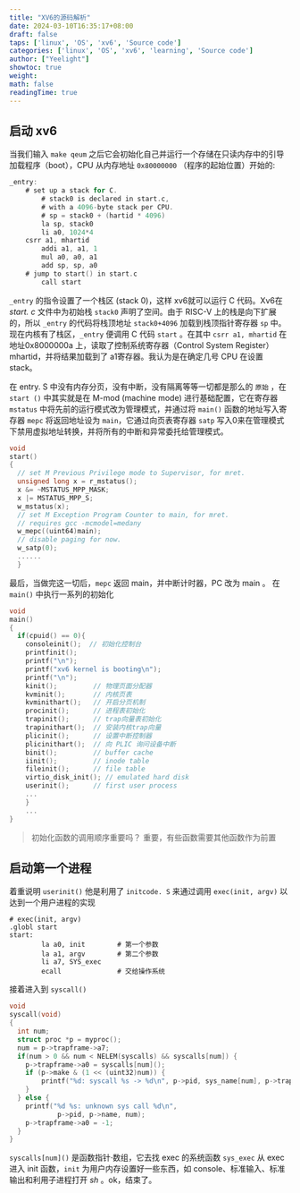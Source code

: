 ```yaml
---
title: "XV6的源码解析"
date: 2024-03-10T16:35:17+08:00
draft: false
taps: ['linux', 'OS', 'xv6', 'Source code']
categories: ['linux', 'OS', 'xv6', 'learning', 'Source code']
author: ["Yeelight"]
showtoc: true
weight:
math: false
readingTime: true
---
```



## 启动 xv6

当我们输入 `make qeum` 之后它会初始化自己并运行一个存储在只读内存中的引导加载程序（boot），CPU 从内存地址 `0x80000000` （程序的起始位置）开始的:

```c
_entry:
    # set up a stack for C.
        # stack0 is declared in start.c,
        # with a 4096-byte stack per CPU.
        # sp = stack0 + (hartid * 4096)
        la sp, stack0
        li a0, 1024*4
    csrr a1, mhartid
        addi a1, a1, 1
        mul a0, a0, a1
        add sp, sp, a0
    # jump to start() in start.c
        call start
```

`_entry` 的指令设置了一个栈区 (stack 0)，这样 xv6就可以运行 C 代码。Xv6在 *start. c*   文件中为初始栈  `stack0` 声明了空间。由于 RISC-V 上的栈是向下扩展的，所以 `_entry` 的代码将栈顶地址 `stack0+4096` 加载到栈顶指针寄存器 `sp` 中。现在内核有了栈区，`_entry` 便调用 C 代码 `start` 。在其中 `csrr a1, mhartid` 在地址0x8000000a 上，读取了控制系统寄存器（Control System Register）mhartid，并将结果加载到了 a1寄存器。我认为是在确定几号 CPU 在设置 stack。

在 entry. S 中没有内存分页，没有中断，没有隔离等等一切都是那么的  `原始`   ，在 ` start () ` 中其实就是在 M-mod (machine mode) 进行基础配置，它在寄存器 `mstatus` 中将先前的运行模式改为管理模式，并通过将 `main()` 函数的地址写入寄存器 `mepc` 将返回地址设为 `main`，它通过向页表寄存器 `satp` 写入0来在管理模式下禁用虚拟地址转换，并将所有的中断和异常委托给管理模式。

```c
void
start()
{
  // set M Previous Privilege mode to Supervisor, for mret.
  unsigned long x = r_mstatus();
  x &= ~MSTATUS_MPP_MASK;
  x |= MSTATUS_MPP_S;
  w_mstatus(x);
  // set M Exception Program Counter to main, for mret.
  // requires gcc -mcmodel=medany
  w_mepc((uint64)main);
  // disable paging for now.
  w_satp(0);
  ......
  }
```

最后，当做完这一切后，`mepc` 返回 main，并中断计时器，PC 改为 main 。
在 `main()` 中执行一系列的初始化

```c
void
main()
{
  if(cpuid() == 0){
    consoleinit();  // 初始化控制台
    printfinit();
    printf("\n");
    printf("xv6 kernel is booting\n");
    printf("\n");
    kinit();         // 物理页面分配器
    kvminit();       // 内核页表
    kvminithart();   // 开启分页机制
    procinit();      // 进程表初始化
    trapinit();      // trap向量表初始化
    trapinithart();  // 安装内核trap向量
    plicinit();      // 设置中断控制器
    plicinithart();  // 向 PLIC 询问设备中断
    binit();         // buffer cache
    iinit();         // inode table
    fileinit();      // file table
    virtio_disk_init(); // emulated hard disk
    userinit();      // first user process
    ...
    }
    ...
}   
```

> 初始化函数的调用顺序重要吗？
> 	重要，有些函数需要其他函数作为前置
## 启动第一个进程

着重说明 `userinit()` 他是利用了 `initcode. S` 来通过调用 `exec(init, argv)` 以达到一个用户进程的实现

```
# exec(init, argv)
.globl start
start:
        la a0, init        # 第一个参数
        la a1, argv        # 第二个参数
        li a7, SYS_exec
        ecall              # 交给操作系统
```

接着进入到 `syscall()`

```c
void
syscall(void)
{
  int num;
  struct proc *p = myproc();
  num = p->trapframe->a7;
  if(num > 0 && num < NELEM(syscalls) && syscalls[num]) {
    p->trapframe->a0 = syscalls[num]();
    if (p->make & (1 << (uint32)num)) {
        printf("%d: syscall %s -> %d\n", p->pid, sys_name[num], p->trapframe->a0);
    }
  } else {
    printf("%d %s: unknown sys call %d\n",
            p->pid, p->name, num);
    p->trapframe->a0 = -1;
  }
}
```

`syscalls[num]()` 是函数指针·数组，它去找 exec 的系统函数 `sys_exec` 从 exec 进入 init 函数，`init` 为用户内存设置好一些东西，如 console、标准输入、标准输出和利用子进程打开 *sh* 。ok，结束了。
